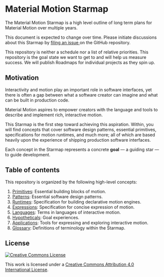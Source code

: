 # Material Motion Starmap

The Material Motion Starmap is a high level outline of long term plans for
Material Motion over multiple years.

This document is expected to change over time. Please initiate discussions about
this Starmap by [filing an issue
](https://github.com/material-motion/material-motion-starmap/issues/) on the GitHub repository.

This repository is neither a schedule nor a list of relative priorities. This
repository is the goal state we want to get to and will help us measure success.
We will publish Roadmaps for individual projects as they spin up.

## Motivation

Interactivity and motion play an important role in software interfaces, yet
there is often a gap between what a software creator can imagine and what can be
built in production code.

Material Motion aspires to empower creators with the language and tools to
describe and implement rich, interactive motion.

This Starmap is the first step toward achieving this aspiration. Within, you
will find concepts that cover software design patterns, essential primitives,
specifications for motion runtimes, and much more; all of which are based
heavily upon the experience of shipping production software interfaces.

Each concept in the Starmap represents a concrete **goal** — a guiding star — to
guide development.

## Table of contents

This repository is organized by the following high-level concepts:

1. [Primitives](concepts/primitives.md): Essential building blocks of motion.
1. [Patterns](concepts/patterns.md): Essential software design patterns.
1. [Runtimes](concepts/runtimes.md): Specification for building declarative motion engines.
1. [Expressions](concepts/expressions.md): Specification for concise expression of motion.
1. [Languages](concepts/languages.md): Terms in languages of interactive motion.
1. [Hypotheticals](concepts/hypotheticals.md): Goal experiences.
1. [Applications](concepts/applications.md): Tools for expressing and exploring interactive motion.
1. [Glossary](concepts/glossary.md): Definitions of terminology within the Starmap.

## License

[![Creative Commons License](https://i.creativecommons.org/l/by/4.0/88x31.png)
](http://creativecommons.org/licenses/by/4.0/)

This work is licensed under a [Creative Commons Attribution 4.0 International
License](http://creativecommons.org/licenses/by/4.0/).
